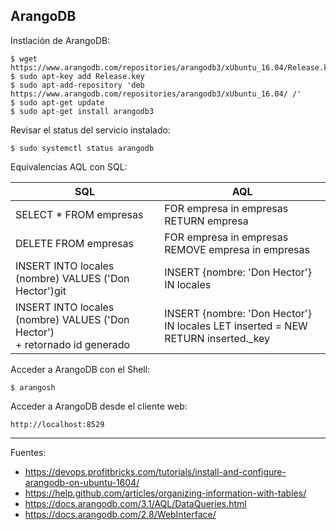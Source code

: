 ## ArangoDB

Instlación de ArangoDB:

    $ wget https://www.arangodb.com/repositories/arangodb3/xUbuntu_16.04/Release.key
    $ sudo apt-key add Release.key
    $ sudo apt-add-repository 'deb https://www.arangodb.com/repositories/arangodb3/xUbuntu_16.04/ /'
    $ sudo apt-get update
    $ sudo apt-get install arangodb3

Revisar el status del servicio instalado:

    $ sudo systemctl status arangodb

Equivalencias AQL con SQL:

| SQL  | AQL |
| ---- |---- |
| SELECT * FROM empresas      | FOR empresa in empresas <br>RETURN empresa |
| DELETE FROM empresas      | FOR empresa in empresas <br>REMOVE empresa in empresas |
| INSERT INTO locales (nombre) VALUES ('Don Hector')git| INSERT {nombre: 'Don Hector'} IN locales 
| INSERT INTO locales (nombre) VALUES ('Don Hector')<br> + retornado id generado| INSERT {nombre: 'Don Hector'} IN locales LET inserted = NEW <br> RETURN inserted._key

Acceder a ArangoDB con el Shell:

    $ arangosh
    
Acceder a ArangoDB desde el cliente web:

    http://localhost:8529

---

Fuentes:

+ https://devops.profitbricks.com/tutorials/install-and-configure-arangodb-on-ubuntu-1604/
+ https://help.github.com/articles/organizing-information-with-tables/
+ https://docs.arangodb.com/3.1/AQL/DataQueries.html
+ https://docs.arangodb.com/2.8/WebInterface/